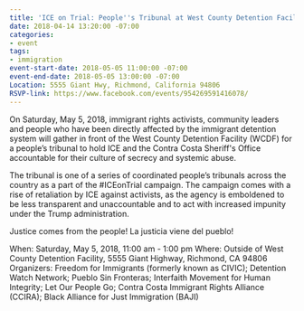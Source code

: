 ```yaml
---
title: 'ICE on Trial: People''s Tribunal at West County Detention Facility'
date: 2018-04-14 13:20:00 -07:00
categories:
- event
tags:
- immigration
event-start-date: 2018-05-05 11:00:00 -07:00
event-end-date: 2018-05-05 13:00:00 -07:00
Location: 5555 Giant Hwy, Richmond, California 94806
RSVP-link: https://www.facebook.com/events/954269591416078/
---
```


On Saturday, May 5, 2018, immigrant rights activists, community leaders and people who have been directly affected by the immigrant detention system will gather in front of the West County Detention Facility (WCDF) for a people’s tribunal to hold ICE and the Contra Costa Sheriff's Office accountable for their culture of secrecy and systemic abuse.

The tribunal is one of a series of coordinated people’s tribunals across the country as a part of the #ICEonTrial campaign. The campaign comes with a rise of retaliation by ICE against activists, as the agency is emboldened to be less transparent and unaccountable and to act with increased impunity under the Trump administration. 

Justice comes from the people!
La justicia viene del pueblo!

When: Saturday, May 5, 2018, 11:00 am - 1:00 pm
Where: Outside of West County Detention Facility, 5555 Giant Highway, Richmond, CA 94806
Organizers: Freedom for Immigrants (formerly known as CIVIC); Detention Watch Network; Pueblo Sin Fronteras; Interfaith Movement for Human Integrity; Let Our People Go; Contra Costa Immigrant Rights Alliance (CCIRA); Black Alliance for Just Immigration (BAJI) 